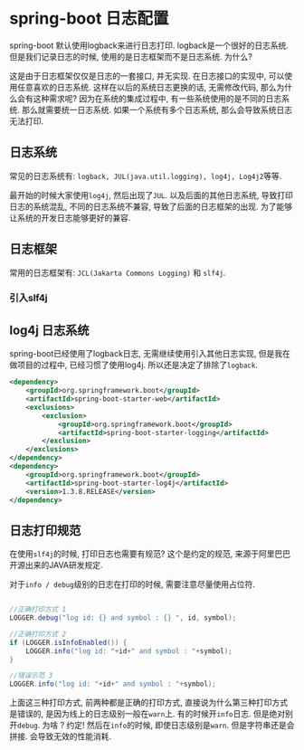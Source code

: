 # spring-boot 日志配置

spring-boot 默认使用logback来进行日志打印. logback是一个很好的日志系统. 但是我们记录日志的时候, 使用的是日志框架而不是日志系统. 为什么?

这是由于日志框架仅仅是日志的一套接口, 并无实现. 在日志接口的实现中, 可以使用任意喜欢的日志系统. 这样在以后的系统日志更换的话, 无需修改代码, 那么为什么会有这种需求呢? 因为在系统的集成过程中, 有一些系统使用的是不同的日志系统. 那么就需要统一日志系统. 如果一个系统有多个日志系统, 那么会导致系统日志无法打印.

## 日志系统

常见的日志系统有: `logback, JUL(java.util.logging), log4j, Log4j2`等等.

最开始的时候大家使用`log4j`, 然后出现了`JUL`. 以及后面的其他日志系统, 导致打印日志的系统混乱, 不同的日志系统不兼容, 导致了后面的日志框架的出现. 为了能够让系统的开发日志能够更好的兼容.

## 日志框架

常用的日志框架有: `JCL(Jakarta Commons Logging)` 和 `slf4j`.

### 引入slf4j



## log4j 日志系统

spring-boot已经使用了logback日志, 无需继续使用引入其他日志实现, 但是我在做项目的过程中, 已经习惯了使用log4j. 所以还是决定了排除了`logback`.

```xml
<dependency>
    <groupId>org.springframework.boot</groupId>
    <artifactId>spring-boot-starter-web</artifactId>
    <exclusions>
        <exclusion>
            <groupId>org.springframework.boot</groupId>
            <artifactId>spring-boot-starter-logging</artifactId>
        </exclusion>
    </exclusions>
</dependency>
<dependency>
    <groupId>org.springframework.boot</groupId>
    <artifactId>spring-boot-starter-log4j</artifactId>
    <version>1.3.8.RELEASE</version>
</dependency>
```

## 日志打印规范

在使用`slf4j`的时候, 打印日志也需要有规范? 这个是约定的规范, 来源于阿里巴巴开源出来的JAVA研发规定.

对于`info / debug`级别的日志在打印的时候, 需要注意尽量使用占位符.

```java

//正确打印方式 1
LOGGER.debug("log id: {} and symbol : {} ", id, symbol);

//正确打印方式 2
if (LOGGER.isInfoEnabled()) {
    LOGGER.info("log id: "+id+" and symbol : "+symbol);
}

//错误示范 3
LOGGER.info("log id: "+id+" and symbol : "+symbol);

```
上面这三种打印方式, 前两种都是正确的打印方式, 直接说为什么第三种打印方式是错误的, 是因为线上的日志级别一般在`warn`上. 有的时候开`info`日志. 但是绝对别开`debug`. 为啥 ? 约定! 然后在`info`的时候, 即使日志级别是`warn`. 但是字符串还是会拼接. 会导致无效的性能消耗.





